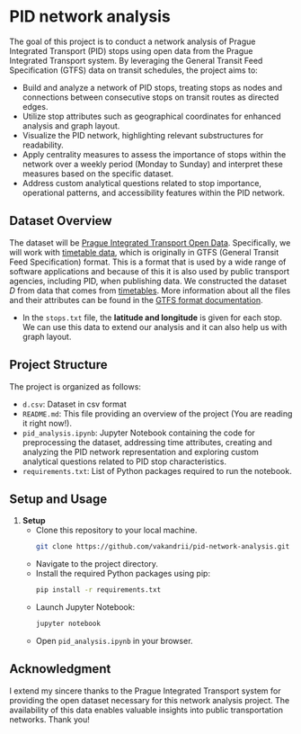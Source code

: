 # PID network analysis

The goal of this project is to conduct a network analysis of Prague Integrated Transport (PID) stops using open data from 
the Prague Integrated Transport system. By leveraging the General Transit Feed Specification (GTFS) data on transit 
schedules, the project aims to:

- Build and analyze a network of PID stops, treating stops as nodes and connections between consecutive stops on transit 
routes as directed edges.
- Utilize stop attributes such as geographical coordinates for enhanced analysis and graph layout.
- Visualize the PID network, highlighting relevant substructures for readability.
- Apply centrality measures to assess the importance of stops within the network over a weekly period (Monday to Sunday) 
and interpret these measures based on the specific dataset.
- Address custom analytical questions related to stop importance, operational patterns, and accessibility features within 
the PID network.

## Dataset Overview

The dataset will be [Prague Integrated Transport Open Data](https://pid.cz/o-systemu/opendata/). Specifically, we will 
work with [timetable data](https://pid.cz/o-systemu/opendata/#h-gtfs), which is originally in GTFS (General Transit Feed 
Specification) format. This is a format that is used by a wide range of software applications and because of this it is 
also used by public transport agencies, including PID, when publishing data. We constructed the dataset $D$ from data that 
comes from [timetables](https://pid.cz/o-systemu/opendata/#h-gtfs). More information about all the files and their 
attributes can be found in the [GTFS format documentation](https://developers.google.com/transit/gtfs/reference).

* In the `stops.txt` file, the **latitude and longitude** is given for each stop. We can use this data to extend our 
analysis and it can also help us with graph layout.

## Project Structure
The project is organized as follows:
- `d.csv`: Dataset in csv format
- `README.md`: This file providing an overview of the project (You are reading it right now!).
- `pid_analysis.ipynb`: Jupyter Notebook containing the code for preprocessing the dataset, addressing time attributes, 
                        creating and analyzing the PID network representation and exploring custom analytical questions 
                        related to PID stop characteristics.
- `requirements.txt`: List of Python packages required to run the notebook.

## Setup and Usage
1. **Setup**
   - Clone this repository to your local machine.
      ```bash
      git clone https://github.com/vakandrii/pid-network-analysis.git
      ```
   - Navigate to the project directory.
   - Install the required Python packages using pip:
     ```bash
     pip install -r requirements.txt
     ```
   - Launch Jupyter Notebook:
     ```bash
     jupyter notebook
     ```
   - Open `pid_analysis.ipynb` in your browser.

## Acknowledgment
I extend my sincere thanks to the Prague Integrated Transport system for providing the open dataset necessary for this 
network analysis project. The availability of this data enables valuable insights into public transportation networks. 
Thank you!